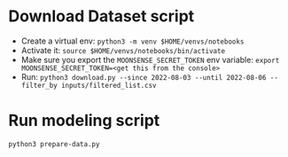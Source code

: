 # Download Dataset script

* Create a virtual env: `python3 -m venv $HOME/venvs/notebooks`
* Activate it: `source $HOME/venvs/notebooks/bin/activate`
* Make sure you export the `MOONSENSE_SECRET_TOKEN` env variable: `export MOONSENSE_SECRET_TOKEN=<get this from the
  console>`
* Run: `python3 download.py --since 2022-08-03 --until 2022-08-06 --filter_by inputs/filtered_list.csv`

# Run modeling script

```
python3 prepare-data.py
```
